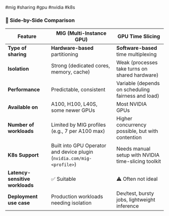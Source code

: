 #mig #sharing #gpu #nvidia #k8s

### 🔀 Side-by-Side Comparison

|Feature|**MIG (Multi-Instance GPU)**|**GPU Time Slicing**|
|---|---|---|
|**Type of sharing**|**Hardware-based** partitioning|**Software-based** time multiplexing|
|**Isolation**|Strong (dedicated cores, memory, cache)|Weak (processes take turns on shared hardware)|
|**Performance**|Predictable, consistent|Variable (depends on scheduling fairness and load)|
|**Available on**|A100, H100, L40S, some newer GPUs|Most NVIDIA GPUs|
|**Number of workloads**|Limited by MIG profiles (e.g., 7 per A100 max)|Higher concurrency possible, but with contention|
|**K8s Support**|Built into GPU Operator and device plugin (`nvidia.com/mig-<profile>`)|Needs manual setup with NVIDIA time-slicing toolkit|
|**Latency-sensitive workloads**|✅ Suitable|⚠️ Often not ideal|
|**Deployment use case**|Production workloads needing isolation|Dev/test, bursty jobs, lightweight inference|
